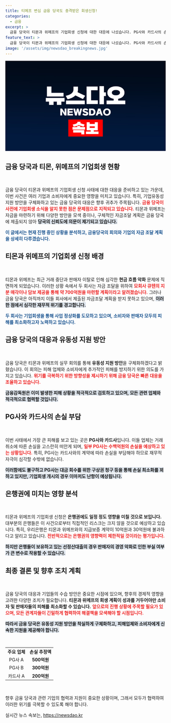 ```yaml
---
title: 티메프 변심 금융 당국도 충격받은 회생신청!
categories:
  - 금융
excerpt: >
  금융 당국이 티몬과 위메프의 기업회생 신청에 대한 대응에 나섰습니다. PG사와 카드사의 손실이 우려되는 가운데, 소비자와 판매자 피해를 최소화하기 위한 신속 지원 방안이 논의되고 있습니다. 이 사태의 후폭풍을 피할 수 있을지 주목됩니다.
feature_text: >
  금융 당국이 티몬과 위메프의 기업회생 신청에 대한 대응에 나섰습니다. PG사와 카드사의 손실이 우려되는 가운데, 소비자와 판매자 피해를 최소화하기 위한 신속 지원 방안이 논의되고 있습니다. 이 사태의 후폭풍을 피할 수 있을지 주목됩니다.
image: '/assets/img/newsdao_breakingnews.jpg'
---
```


<p><img src="/assets/img/newsdao_breakingnews.jpg" alt="firstkoreanews 속보" /></p>

<h2 data-ke-size="size26">금융 당국과 티몬, 위메프의 기업회생 현황</h2>

<p data-ke-size="size16">&nbsp;</p>

<p>금융 당국이 티몬과 위메프의 기업회생 신청 사태에 대한 대응을 준비하고 있는 가운데, 이번 사건은 여러 기업과 소비자에게 중요한 영향을 미치고 있습니다. 특히, 기업유동성 지원 방안을 구체화하고 있는 금융 당국의 대응은 향후 귀추가 주목됩니다. <b><span style="color: #ee2323;">금융 당국이 사전에 기업회생 소식을 알지 못한 점은 문제점으로 지적되고 있습니다.</span></b> 티몬과 위메프는 자금을 마련하기 위해 다양한 방안을 모색 중이나, 구체적인 자금조달 계획은 금융 당국에 제출되지 않아 <b><span style="background-color: #21538527;">당국의 신뢰도에 의문이 제기되고 있습니다.</span></b></p>

<p><b><span style="color: #1a5490;">이 글에서는 현재 진행 중인 상황을 분석하고, 금융당국의 회의와 기업의 자금 조달 계획을 상세히 다루겠습니다.</span></b></p>

<h2 data-ke-size="size26">티몬과 위메프의 기업회생 신청 배경</h2>

<p data-ke-size="size16">&nbsp;</p>

<p>티몬과 위메프는 최근 거래 중단과 판매자 이탈로 인해 심각한 <b>현금 흐름 악화</b> 문제에 직면하게 되었습니다. 이러한 상황 속에서 두 회사는 자금 조달을 위하여 <b><span style="color: #ee2323;">모회사 큐텐의 지분 매각이나 담보 제공을 통해 약 700억원을 마련할 계획이라고 알려졌습니다.</span></b> 그러나 금융 당국은 아직까지 이들 회사에서 제출된 자금조달 계획을 받지 못하고 있으며, <b><span style="background-color: #21538527;">이러한 점에서 심각한 재무적 위기를 경고합니다.</span></b></p>

<p><b><span style="color: #1a5490;">두 회사는 기업회생을 통해 사업 정상화를 도모하고 있으며, 소비자와 판매자 모두의 피해를 최소화하고자 노력하고 있습니다.</span></b> </p>

<h2 data-ke-size="size26">금융 당국의 대응과 유동성 지원 방안</h2>

<p data-ke-size="size16">&nbsp;</p>

<p>금융 당국은 티몬과 위메프의 실무 회의를 통해 <b>유동성 지원 방안</b>을 구체화하겠다고 밝혔습니다. 이 회의는 피해 업체와 소비자에게 추가적인 피해를 방지하기 위한 의도를 가지고 있습니다. <b><span style="color: #ee2323;">위기를 극복하기 위한 방향성을 제시하기 위해 금융 당국은 빠른 대응을 조율하고 있습니다.</span></b> </p>

<p><b><span style="background-color: #21538527;">금융감독원은 이미 발생한 피해 상황을 적극적으로 검토하고 있으며, 모든 관련 업체와 적극적으로 협력할 것입니다.</span></b></p>

<h2 data-ke-size="size26">PG사와 카드사의 손실 부담</h2>

<p data-ke-size="size16">&nbsp;</p>

<p>이번 사태에서 가장 큰 피해를 보고 있는 곳은 <b>PG사와 카드사</b>입니다. 이들 업체는 거래 취소에 따른 손실을 고스란히 떠안게 되며, <b><span style="color: #ee2323;">일부 PG사는 수백억원의 손실을 예상하고 있는 상황입니다.</span></b> 특히, PG사는 카드사와의 계약에 따라 손실을 부담해야 하므로 재무적 자극이 심각할 수밖에 없습니다. </p>

<p><b><span style="background-color: #21538527;">이러함에도 불구하고 PG사는 대금 회수를 위한 구상권 청구 등을 통해 손실 최소화를 꾀하고 있지만, 기업회생 개시의 경우 이마저도 난항이 예상됩니다.</span></b></p>

<h2 data-ke-size="size26">은행권에 미치는 영향 분석</h2>

<p data-ke-size="size16">&nbsp;</p>

<p>티몬과 위메프의 기업회생 신청은 <b>은행권에도 일정 정도 영향을 미칠 것으로 보입니다.</b> 대부분의 은행들은 이 사건으로부터 직접적인 리스크는 크지 않을 것으로 예상하고 있습니다. 특히, 우리은행은 티몬과 위메프와의 지급보증 계약이 10억원과 30억원에 불과하다고 알리고 있습니다. <b><span style="color: #ee2323;">전반적으로는 은행권의 영향력이 제한적일 것이라는 평가입니다.</span></b></p>

<p><b><span style="background-color: #21538527;">하지만 은행들이 보유하고 있는 선정산대출의 경우 판매자의 경영 악화로 인한 부실 여부가 큰 변수로 작용할 수 있습니다.</span></b></p>

<h2 data-ke-size="size26">최종 결론 및 향후 조치 계획</h2>

<p data-ke-size="size16">&nbsp;</p>

<p>금융 당국의 대응과 기업들의 수습 방안은 중요한 시점에 있으며, 향후의 경제적 영향을 고려한 다양한 조치가 필요합니다. <b>티몬과 위메프의 회생 계획이 성과를 거두어야만 소비자 및 판매자들의 피해를 최소화할 수 있습니다.</b> <b><span style="color: #ee2323;">앞으로의 진행 상황에 주목할 필요가 있으며, 모든 관계자들이 긴밀하게 협력하여 해결책을 모색해야 할 시점입니다.</span></b> </p>

<p><b><span style="background-color: #21538527;">따라서 금융 당국은 유동성 지원 방안을 착실하게 구체화하고, 피해업체와 소비자에게 신속한 지원을 제공해야 합니다.</span></b></p>

<p data-ke-size="size16">&nbsp;</p>

<table>
    <tr>
        <td style="text-align: center; height: 17px;"><b>주요 업체</b></td>
        <td style="text-align: center; height: 17px;"><b>손실 추정액</b></td>
    </tr>
    <tr>
        <td style="text-align: center; height: 17px;">PG사 A</td>
        <td style="text-align: center; height: 17px;"><b>500억원</b></td>
    </tr>
    <tr>
        <td style="text-align: center; height: 17px;">PG사 B</td>
        <td style="text-align: center; height: 17px;"><b>300억원</b></td>
    </tr>
    <tr>
        <td style="text-align: center; height: 17px;">카드사 A</td>
        <td style="text-align: center; height: 17px;"><b>200억원</b></td>
    </tr>
</table>

<p data-ke-size="size16">&nbsp;</p>

<p>향후 금융 당국과 관련 기업의 협력과 지원이 중요한 상황이며, 그래서 모두가 협력하여 이러한 위기를 극복할 수 있도록 해야 합니다.</p>
실시간 뉴스 속보는, <a href="https://newsdao.kr" rel="dofollow">https://newsdao.kr</a>


